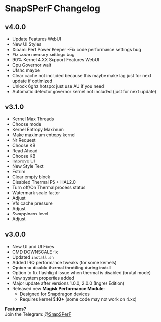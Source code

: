 # SnapSPerF Changelog

## v4.0.0
- Update Features WebUI
- New UI Styles 
- Xioami Perf Power Keeper
-Fix code performance settings bug
- Fix code memory settings bug
- 90% Kernel 4.XX Support Features WebUI
- Cpu Governor walt
- Ufshc maybe 
- Clear cache not included because this maybe make lag just for next update if optimized 
- Unlock 6ghz hotspot just use AU if you need
- Automatic detector governor kernel not included (just for next update)

## v3.1.0
- Kernel Max Threads
- Choose mode
- Kernel Entropy Maximum
- Make maximum entropy kernel
- Nr Request
- Choose KB
- Read Ahead
- Choose KB
- Improve UI
- New Style Text
- Fstrim
- Clear empty block
- Disabled Thermal PS + HAL2.0
- Turn off/On Thermal process status
- Watermark scale factor
- Adjust
- Vfs cache pressure
- Adjust
- Swappiness level
- Adjust

## v3.0.0
- New UI and UI Fixes
- CMD DOWNSCALE fix
- Updated `install.sh`
- Added IRQ performance tweaks (for some kernels)
- Option to disable thermal throttling during install
- Option to fix flashlight issue when thermal is disabled (brutal mode)
- New system properties added
- Major update after versions 1.0.0, 2.0.0 (Ingres Edition)
- Released new **Magisk Performance Module**:
  - Designed for Snapdragon devices
  - Requires kernel **5.10+** (some code may not work on 4.xx)

**Features?**  
Join the Telegram: [@SnapSPerF](https://t.me/SnapSPerF)
